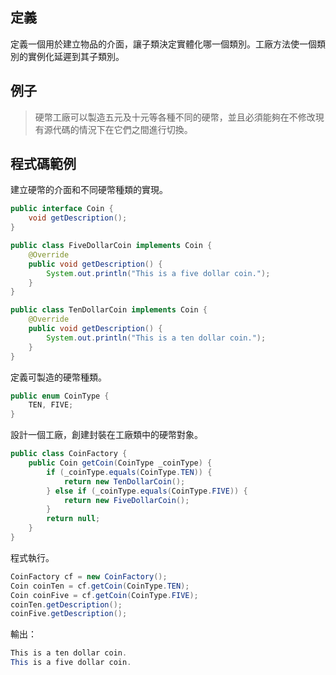 ## 定義

定義一個用於建立物品的介面，讓子類決定實體化哪一個類別。工廠方法使一個類別的實例化延遲到其子類別。

## 例子   

> 硬幣工廠可以製造五元及十元等各種不同的硬幣，並且必須能夠在不修改現有源代碼的情況下在它們之間進行切換。  
  
## 程式碼範例  
建立硬幣的介面和不同硬幣種類的實現。
```java
public interface Coin {
    void getDescription();
}

public class FiveDollarCoin implements Coin {
    @Override
    public void getDescription() {
        System.out.println("This is a five dollar coin.");
    }
}

public class TenDollarCoin implements Coin {
    @Override
    public void getDescription() {
        System.out.println("This is a ten dollar coin.");
    }
}
```  

定義可製造的硬幣種類。  
```java
public enum CoinType {
    TEN, FIVE;
}
```  

設計一個工廠，創建封裝在工廠類中的硬幣對象。   
```java
public class CoinFactory {
    public Coin getCoin(CoinType _coinType) {
        if (_coinType.equals(CoinType.TEN)) {
            return new TenDollarCoin();
        } else if (_coinType.equals(CoinType.FIVE)) {
            return new FiveDollarCoin();
        }
        return null;
    }
}
```  

程式執行。 
```java
CoinFactory cf = new CoinFactory();
Coin coinTen = cf.getCoin(CoinType.TEN);
Coin coinFive = cf.getCoin(CoinType.FIVE);
coinTen.getDescription();
coinFive.getDescription();
```  

輸出：  
```java
This is a ten dollar coin.
This is a five dollar coin.
```
